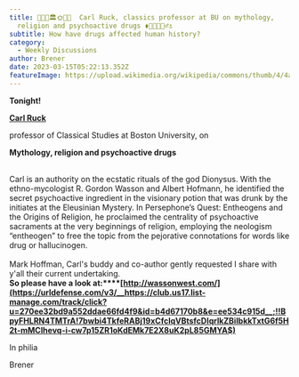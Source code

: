 ```yaml
---
title: 🔱🧜🌊🏛️🌞🎼🏹  Carl Ruck, classics professor at BU on mythology,
  religion and psychoactive drugs ⚱️🔆🍄🐸🧜‍♂️⚓
subtitle: How have drugs affected human history?
category:
  - Weekly Discussions
author: Brener
date: 2023-03-15T05:22:13.352Z
featureImage: https://upload.wikimedia.org/wikipedia/commons/thumb/4/4a/Psilocybe_semilanceata_6514.jpg/800px-Psilocybe_semilanceata_6514.jpg
---
```

<!--StartFragment-->

**Tonight!**



**[Carl Ruck](https://urldefense.com/v3/__https://club.us17.list-manage.com/track/click?u=270ee32bd9a552ddae66fd4f9&id=0fba649eb0&e=ee534c915d__;!!BpyFHLRN4TMTrA!7bwbi4TkfeRABj19xCfclqVBtsfcDIqrlkZBiIbkkTxtG6f5H2t-mMCIhevq-i-cw7p15ZR1oKdEMk7E2X8uK2qCCILMBA$)**

professor of Classical Studies at Boston University, on



**Mythology, religion and psychoactive drugs**

\
Carl is an authority on the ecstatic rituals of the god Dionysus. With the ethno-mycologist R. Gordon Wasson and Albert Hofmann, he identified the secret psychoactive ingredient in the visionary potion that was drunk by the initiates at the Eleusinian Mystery. In Persephone’s Quest: Entheogens and the Origins of Religion, he proclaimed the centrality of psychoactive sacraments at the very beginnings of religion, employing the neologism “entheogen” to free the topic from the pejorative connotations for words like drug or hallucinogen.\
\
Mark Hoffman, Carl's buddy and co-author gently requested I share with y'all their current undertaking.\
**So please have a look at:****[http://wassonwest.com/](https://urldefense.com/v3/__https://club.us17.list-manage.com/track/click?u=270ee32bd9a552ddae66fd4f9&id=b4d67170b8&e=ee534c915d__;!!BpyFHLRN4TMTrA!7bwbi4TkfeRABj19xCfclqVBtsfcDIqrlkZBiIbkkTxtG6f5H2t-mMCIhevq-i-cw7p15ZR1oKdEMk7E2X8uK2pL85GMYA$)**



In philia

Brener

<!--EndFragment-->